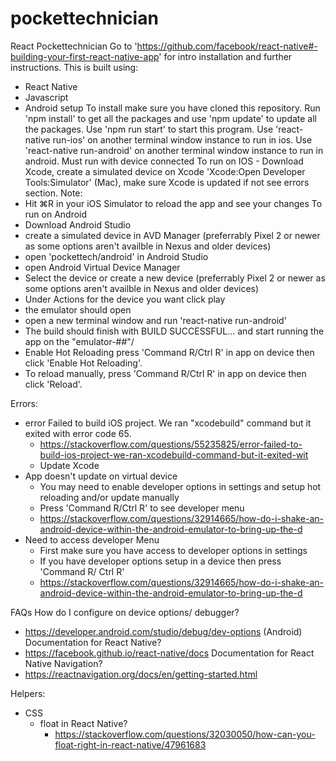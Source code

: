 # pockettechnician
React Pockettechnician
Go to 'https://github.com/facebook/react-native#-building-your-first-react-native-app' for intro installation and further instructions. This is built using:
 - React Native
 - Javascript
 - Android setup
To install make sure you have cloned this repository.
Run 'npm install' to get all the packages and use 'npm update' to update all the packages. 
Use 'npm run start' to start this program. 
Use 'react-native run-ios' on another terminal window instance to run in ios.
Use 'react-native run-android' on another terminal window instance to run in android.
Must run with device connected 
To run on IOS - Download Xcode, create a simulated device on Xcode 'Xcode:Open Developer Tools:Simulator' (Mac), make sure Xcode is updated if not see errors section.
Note: 
- Hit ⌘R in your iOS Simulator to reload the app and see your changes
To run on Android 
- Download Android Studio 
- create a simulated device in AVD Manager (preferrably Pixel 2 or newer as some options aren't availble in Nexus and older devices)
- open 'pockettech/android' in Android Studio
- open Android Virtual Device Manager
- Select the device or create a new device (preferrably Pixel 2 or newer as some options aren't availble in Nexus and older devices)
- Under Actions for the device you want click play
- the emulator should open
- open a new terminal window and run 'react-native run-android'
- The build should finish with BUILD SUCCESSFUL... and start running the app on the "emulator-##"/<DeviceNameHere>
- Enable Hot Reloading press 'Command R/Ctrl R' in app on device then click 'Enable Hot Reloading'.
- To reload manually, press 'Command R/Ctrl R' in app on device then click 'Reload'.




Errors: 
- error Failed to build iOS project. We ran "xcodebuild" command but it exited with error code 65.
    - https://stackoverflow.com/questions/55235825/error-failed-to-build-ios-project-we-ran-xcodebuild-command-but-it-exited-wit
    - Update Xcode 
- App doesn't update on virtual device
    - You may need to enable developer options in settings and setup hot reloading and/or update manually
    - Press 'Command R/Ctrl R' to see developer menu
    - https://stackoverflow.com/questions/32914665/how-do-i-shake-an-android-device-within-the-android-emulator-to-bring-up-the-d
- Need to access developer Menu
    - First make sure you have access to developer options in settings
    - If you have developer options setup in a device then press 'Command R/ Ctrl R'
    - https://stackoverflow.com/questions/32914665/how-do-i-shake-an-android-device-within-the-android-emulator-to-bring-up-the-d


FAQs
How do I configure on device options/ debugger?
- https://developer.android.com/studio/debug/dev-options (Android)
Documentation for React Native?
- https://facebook.github.io/react-native/docs
Documentation for React Native Navigation?
- https://reactnavigation.org/docs/en/getting-started.html

Helpers:
- CSS
    - float in React Native?
        - https://stackoverflow.com/questions/32030050/how-can-you-float-right-in-react-native/47961683